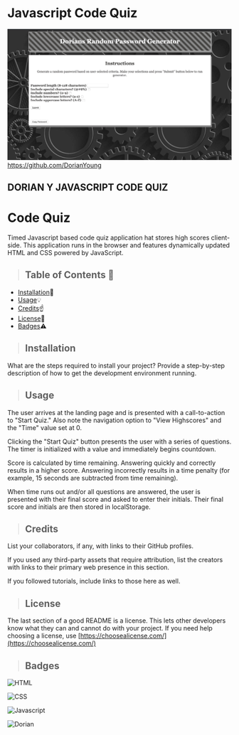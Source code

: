 # Javascript Code Quiz




![Dorian Young](https://github.com/DorianYoung/Password-Generator/blob/master/Assets/Screenshot.jpg?raw=true)
https://github.com/DorianYoung

<h2>DORIAN Y JAVASCRIPT CODE QUIZ</h2>

# Code Quiz
Timed Javascript based code quiz application hat stores high scores client-side. This application runs in the browser and features dynamically updated HTML and CSS powered by JavaScript.


>  ## **Table of Contents** :notebook:


* [Installation](#Installation):wrench:
* [Usage](#Usage):bulb:
* [Credits](#Credits):point_up:
* [License](#License):lock_with_ink_pen:
* [Badges](#Badges):warning:



> ## Installation

What are the steps required to install your project? Provide a step-by-step description of how to get the development environment running.


> ## Usage

The user arrives at the landing page and is presented with a call-to-action to "Start Quiz." Also note the navigation option to "View Highscores" and the "Time" value set at 0.


Clicking the "Start Quiz" button presents the user with a series of questions. The timer is initialized with a value and immediately begins countdown.


Score is calculated by time remaining. Answering quickly and correctly results in a higher score. Answering incorrectly results in a time penalty (for example, 15 seconds are subtracted from time remaining).


When time runs out and/or all questions are answered, the user is presented with their final score and asked to enter their initials. Their final score and initials are then stored in localStorage.


> ## Credits

List your collaborators, if any, with links to their GitHub profiles.

If you used any third-party assets that require attribution, list the creators with links to their primary web presence in this section.

If you followed tutorials, include links to those here as well.



> ## License

The last section of a good README is a license. This lets other developers know what they can and cannot do with your project. If you need help choosing a license, use [https://choosealicense.com/](https://choosealicense.com/)



> ## Badges

![HTML](https://img.shields.io/badge/HTML-38%25-red)

![CSS](https://img.shields.io/badge/CSS-14%25-purple)

![Javascript](https://img.shields.io/badge/Javascript-48%25-yellow)

![Dorian](https://img.shields.io/badge/Dorian-100%25-green)




